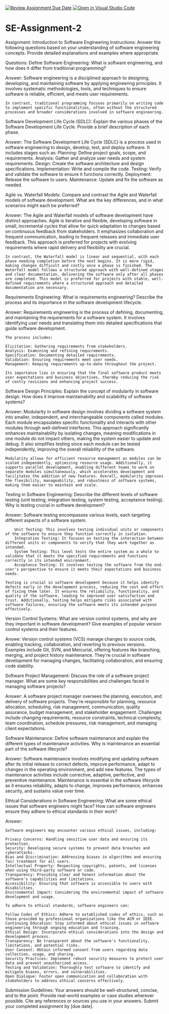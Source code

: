 [![Review Assignment Due Date](https://classroom.github.com/assets/deadline-readme-button-24ddc0f5d75046c5622901739e7c5dd533143b0c8e959d652212380cedb1ea36.svg)](https://classroom.github.com/a/-ucQIGTc)
[![Open in Visual Studio Code](https://classroom.github.com/assets/open-in-vscode-718a45dd9cf7e7f842a935f5ebbe5719a5e09af4491e668f4dbf3b35d5cca122.svg)](https://classroom.github.com/online_ide?assignment_repo_id=15211445&assignment_repo_type=AssignmentRepo)
# SE-Assignment-2
Assignment: Introduction to Software Engineering
Instructions:
Answer the following questions based on your understanding of software engineering concepts. Provide detailed explanations and examples where appropriate.

Questions:
Define Software Engineering:
What is software engineering, and how does it differ from traditional programming?

Answer:
    Software engineering is a disciplined approach to designing, developing, and maintaining software by applying engineering principles. It involves systematic methodologies, tools, and techniques to ensure software is reliable, efficient, and meets user requirements.

    In contrast, traditional programming focuses primarily on writing code to implement specific functionalities, often without the structured processes and broader considerations involved in software engineering.

Software Development Life Cycle (SDLC):
Explain the various phases of the Software Development Life Cycle. Provide a brief description of each phase.

Answer:
    The Software Development Life Cycle (SDLC) is a process used in software engineering to design, develop, test, and deploy software. It includes stages such as:
        Planning: Define project goals, scope, and requirements.
        Analysis: Gather and analyze user needs and system requirements.
        Design: Create the software architecture and design specifications.
        Implementation: Write and compile the code.
        Testing: Verify and validate the software to ensure it functions correctly.
        Deployment: Release the software to users.
        Maintenance: Update and fix the software as needed.

Agile vs. Waterfall Models:
Compare and contrast the Agile and Waterfall models of software development. What are the key differences, and in what scenarios might each be preferred?

Answer:
    The Agile and Waterfall models of software development have distinct approaches. Agile is iterative and flexible, developing software in small, incremental cycles that allow for quick adaptation to changes based on continuous feedback from stakeholders. It emphasizes collaboration and frequent communication, leading to frequent releases and immediate user feedback. This approach is preferred for projects with evolving requirements where rapid delivery and flexibility are crucial.

    In contrast, the Waterfall model is linear and sequential, with each phase needing completion before the next begins. It is more rigid, making changes difficult and costly once a phase is finished. The Waterfall model follows a structured approach with well-defined stages and clear documentation, delivering the software only after all phases are completed. This model is preferred for projects with stable, well-defined requirements where a structured approach and detailed documentation are necessary.

Requirements Engineering:
What is requirements engineering? Describe the process and its importance in the software development lifecycle.

Answer:
    Requirements engineering is the process of defining, documenting, and maintaining the requirements for a software system. It involves identifying user needs and translating them into detailed specifications that guide software development.

    The process includes:

    Elicitation: Gathering requirements from stakeholders.
    Analysis: Examining and refining requirements.
    Specification: Documenting detailed requirements.
    Validation: Ensuring requirements meet user needs.
    Management: Keeping requirements up-to-date throughout the project.

    Its importance lies in ensuring that the final software product meets user expectations and business objectives, thereby reducing the risk of costly revisions and enhancing project success.

Software Design Principles:
Explain the concept of modularity in software design. How does it improve maintainability and scalability of software systems?

Answer:
    Modularity in software design involves dividing a software system into smaller, independent, and interchangeable components called modules. Each module encapsulates specific functionality and interacts with other modules through well-defined interfaces. This approach significantly enhances maintainability by isolating changes, meaning modifications in one module do not impact others, making the system easier to update and debug. It also simplifies testing since each module can be tested independently, improving the overall reliability of the software.

    Modularity allows for efficient resource management as modules can be scaled independently, optimizing resource usage. Additionally, it supports parallel development, enabling different teams to work on separate modules simultaneously, which accelerates development and facilitates the addition of new features. Overall, modularity improves the flexibility, manageability, and robustness of software systems, making them easier to maintain and scale.

Testing in Software Engineering:
Describe the different levels of software testing (unit testing, integration testing, system testing, acceptance testing). Why is testing crucial in software development?

Answer:
    Software testing encompasses various levels, each targeting different aspects of a software system.

        Unit Testing: This involves testing individual units or components of the software to ensure they function correctly in isolation.
        Integration Testing: It focuses on testing the interaction between different units or components to verify that they work together as intended.
        System Testing: This level tests the entire system as a whole to validate that it meets the specified requirements and functions correctly in its intended environment.
        Acceptance Testing: It involves testing the software from the end-user's perspective to ensure it meets their expectations and business needs.
    
    Testing is crucial in software development because it helps identify defects early in the development process, reducing the cost and effort of fixing them later. It ensures the reliability, functionality, and quality of the software, leading to improved user satisfaction and trust. Additionally, testing helps mitigate risks associated with software failures, ensuring the software meets its intended purpose effectively.


Version Control Systems:
What are version control systems, and why are they important in software development? Give examples of popular version control systems and their features.

Answe:
    Version control systems (VCS) manage changes to source code, enabling tracking, collaboration, and reverting to previous versions. Examples include Git, SVN, and Mercurial, offering features like branching, merging, and project history maintenance. They're crucial in software development for managing changes, facilitating collaboration, and ensuring code stability.


Software Project Management:
Discuss the role of a software project manager. What are some key responsibilities and challenges faced in managing software projects?

Answer:
    A software project manager oversees the planning, execution, and delivery of software projects. They're responsible for planning, resource allocation, scheduling, risk management, communication, quality assurance, budget management, and stakeholder engagement. Challenges include changing requirements, resource constraints, technical complexity, team coordination, schedule pressures, risk management, and managing client expectations.


Software Maintenance:
Define software maintenance and explain the different types of maintenance activities. Why is maintenance an essential part of the software lifecycle?

Answer:
    Software maintenance involves modifying and updating software after its initial release to correct defects, improve performance, adapt to changes in the operating environment, and add new features. The types of maintenance activities include corrective, adaptive, perfective, and preventive maintenance. Maintenance is essential in the software lifecycle as it ensures reliability, adapts to change, improves performance, enhances security, and sustains value over time.


Ethical Considerations in Software Engineering:
What are some ethical issues that software engineers might face? How can software engineers ensure they adhere to ethical standards in their work?

Answer:

    Software engineers may encounter various ethical issues, including:

    Privacy Concerns: Handling sensitive user data and ensuring its protection.
    Security: Developing secure systems to prevent data breaches and cyberattacks.
    Bias and Discrimination: Addressing biases in algorithms and ensuring fair treatment for all users.
    Intellectual Property: Respecting copyrights, patents, and licenses when using third-party software or code.
    Transparency: Providing clear and honest information about the software's capabilities and limitations.
    Accessibility: Ensuring that software is accessible to users with disabilities.
    Environmental Impact: Considering the environmental impact of software development and usage.
    
    To adhere to ethical standards, software engineers can:

    Follow Codes of Ethics: Adhere to established codes of ethics, such as those provided by professional organizations like the ACM or IEEE.
    Continuing Education: Stay informed about ethical issues in software engineering through ongoing education and training.
    Ethical Design: Incorporate ethical considerations into the design and development process.
    Transparency: Be transparent about the software's functionality, limitations, and potential risks.
    User Consent: Obtain informed consent from users regarding data collection, usage, and sharing.
    Security Practices: Implement robust security measures to protect user data and prevent unauthorized access.
    Testing and Validation: Thoroughly test software to identify and mitigate biases, errors, and vulnerabilities.
    Open Dialogue: Foster open communication and collaboration with stakeholders to address ethical concerns effectively.

Submission Guidelines:
Your answers should be well-structured, concise, and to the point.
Provide real-world examples or case studies wherever possible.
Cite any references or sources you use in your answers.
Submit your completed assignment by [due date].
